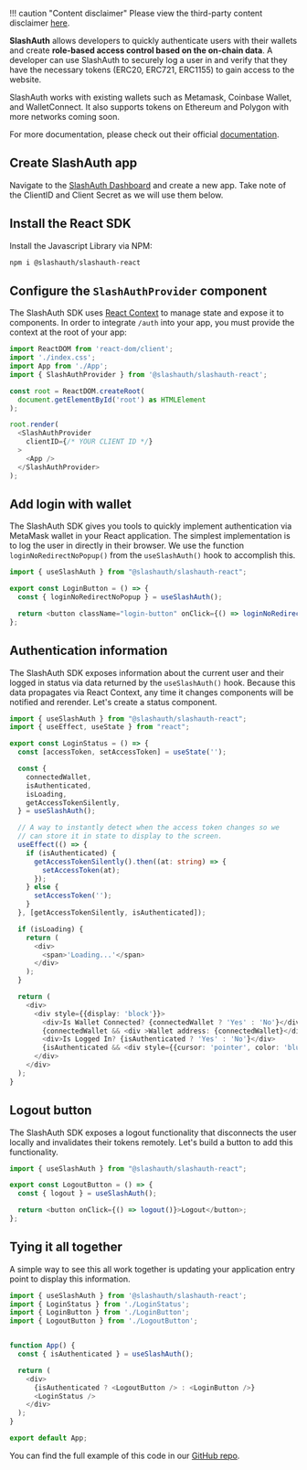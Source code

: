 !!! caution "Content disclaimer"
    Please view the third-party content disclaimer [here](https://github.com/0xPolygon/wiki/blob/master/CONTENT_DISCLAIMER.md).

**SlashAuth** allows developers to quickly authenticate users with their wallets and create **role-based access control based on the on-chain data**. A developer can use SlashAuth to securely log a user in and verify that they have the necessary tokens (ERC20, ERC721, ERC1155) to gain access to the website.

SlashAuth works with existing wallets such as Metamask, Coinbase Wallet, and WalletConnect. It also supports tokens on Ethereum and Polygon with more networks coming soon.

For more documentation, please check out their official [documentation](https://docs.slashauth.com/docs).

## Create SlashAuth app

Navigate to the [SlashAuth Dashboard](https://app.slashauth.com) and create a new app. Take note of the ClientID and Client Secret as we will use them below.

## Install the React SDK

Install the Javascript Library via NPM:

```bash
npm i @slashauth/slashauth-react
```

## Configure the `SlashAuthProvider` component

The SlashAuth SDK uses [React Context](https://reactjs.org/docs/context.html) to manage state and expose it to components. In order to integrate `/auth` into your app, you must provide the context at the root of your app:

```typescript title="index.tsx"
import ReactDOM from 'react-dom/client';
import './index.css';
import App from './App';
import { SlashAuthProvider } from '@slashauth/slashauth-react';

const root = ReactDOM.createRoot(
  document.getElementById('root') as HTMLElement
);

root.render(
  <SlashAuthProvider
    clientID={/* YOUR CLIENT ID */}
  >
    <App />
  </SlashAuthProvider>
);
```

## Add login with wallet

The SlashAuth SDK gives you tools to quickly implement authentication via MetaMask wallet in your React application. The simplest implementation is to log the user in directly in their browser. We use the function `loginNoRedirectNoPopup()` from the `useSlashAuth()` hook to accomplish this.

```typescript title="LoginButton.tsx"
import { useSlashAuth } from "@slashauth/slashauth-react";

export const LoginButton = () => {
  const { loginNoRedirectNoPopup } = useSlashAuth();

  return <button className="login-button" onClick={() => loginNoRedirectNoPopup()}>Login With Wallet</button>;
};
```

## Authentication information

The SlashAuth SDK exposes information about the current user and their logged in status via data returned by the `useSlashAuth()` hook. Because this data propagates via React Context, any time it changes components will be notified and rerender. Let's create a status component.

```typescript title="LoginStatus.tsx"
import { useSlashAuth } from "@slashauth/slashauth-react";
import { useEffect, useState } from "react";

export const LoginStatus = () => {
  const [accessToken, setAccessToken] = useState('');

  const {
    connectedWallet,
    isAuthenticated,
    isLoading,
    getAccessTokenSilently,
  } = useSlashAuth();

  // A way to instantly detect when the access token changes so we
  // can store it in state to display to the screen.
  useEffect(() => {
    if (isAuthenticated) {
      getAccessTokenSilently().then((at: string) => {
        setAccessToken(at);
      });
    } else {
      setAccessToken('');
    }
  }, [getAccessTokenSilently, isAuthenticated]);

  if (isLoading) {
    return (
      <div>
        <span>'Loading...'</span>
      </div>
    );
  }

  return (
    <div>
      <div style={{display: 'block'}}>
        <div>Is Wallet Connected? {connectedWallet ? 'Yes' : 'No'}</div>
        {connectedWallet && <div >Wallet address: {connectedWallet}</div>}
        <div>Is Logged In? {isAuthenticated ? 'Yes' : 'No'}</div>
        {isAuthenticated && <div style={{cursor: 'pointer', color: 'blue', textDecoration: 'underline'}} onClick={() => {navigator.clipboard.writeText(accessToken)}}>Click to copy access token</div>}
      </div>
    </div>
  );
}
```

## Logout button

The SlashAuth SDK exposes a logout functionality that disconnects the user locally and invalidates their tokens remotely. Let's build a button to add this functionality.

```typescript title="LogoutButton.tsx"
import { useSlashAuth } from "@slashauth/slashauth-react";

export const LogoutButton = () => {
  const { logout } = useSlashAuth();

  return <button onClick={() => logout()}>Logout</button>;
};
```

## Tying it all together

A simple way to see this all work together is updating your application entry point to display this information.

```typescript
import { useSlashAuth } from '@slashauth/slashauth-react';
import { LoginStatus } from './LoginStatus';
import { LoginButton } from './LoginButton';
import { LogoutButton } from './LogoutButton';


function App() {
  const { isAuthenticated } = useSlashAuth();

  return (
    <div>
      {isAuthenticated ? <LogoutButton /> : <LoginButton />}
      <LoginStatus />
    </div>
  );
}

export default App;
```

You can find the full example of this code in our [GitHub repo](https://github.com/slashauth/slashauth-react-quickstart-example).
